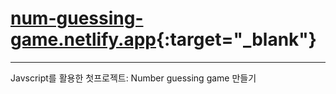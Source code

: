 # [num-guessing-game.netlify.app](https://num-guessing-game.netlify.app/){:target="_blank"}

---

Javscript를 활용한 첫프로젝트: Number guessing game 만들기